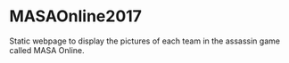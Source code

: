 # MASAOnline2017

Static webpage to display the pictures of each team in the assassin game called MASA Online.
